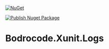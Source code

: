 [![NuGet](http://img.shields.io/nuget/v/Bodrocode.Xunit.Logs.svg)](https://www.nuget.org/packages/Bodrocode.Xunit.Logs/)

[![Publish Nuget Package](https://github.com/ilya-chumakov/Bodrocode.Xunit.Logs/actions/workflows/publish.yml/badge.svg)](https://github.com/ilya-chumakov/Bodrocode.Xunit.Logs/actions/workflows/publish.yml)

# Bodrocode.Xunit.Logs
